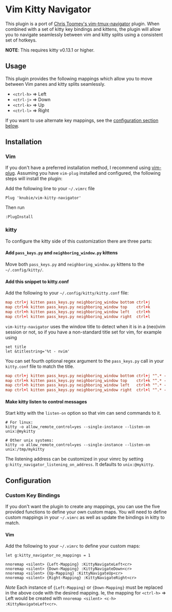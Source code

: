 Vim Kitty Navigator
==================

This plugin is a port of [Chris Toomey's vim-tmux-navigator](https://github.com/christoomey/vim-tmux-navigator) plugin. When combined with a set of kitty
key bindings and kittens, the plugin will allow you to navigate seamlessly between vim and kitty splits using a consistent set of hotkeys.

**NOTE**: This requires kitty v0.13.1 or higher.

Usage
-----

This plugin provides the following mappings which allow you to move between
Vim panes and kitty splits seamlessly.

- `<ctrl-h>` => Left
- `<ctrl-j>` => Down
- `<ctrl-k>` => Up
- `<ctrl-l>` => Right

If you want to use alternate key mappings, see the [configuration section below](https://github.com/knubie/vim-kitty-navigator#custom-key-bindings).

Installation
------------

### Vim

If you don't have a preferred installation method, I recommend using [vim-plug](https://github.com/junegunn/vim-plug).
Assuming you have `vim-plug` installed and configured, the following steps will
install the plugin:

Add the following line to your `~/.vimrc` file

``` vim
Plug 'knubie/vim-kitty-navigator'
```

Then run

```
:PlugInstall
```

### kitty

To configure the kitty side of this customization there are three parts:

#### Add `pass_keys.py` and `neighboring_window.py` kittens

Move both `pass_keys.py` and `neighboring_window.py` kittens to the `~/.config/kitty/`.

#### Add this snippet to kitty.conf

Add the following to your `~/.config/kitty/kitty.conf` file:

```conf
map ctrl+j kitten pass_keys.py neighboring_window bottom ctrl+j
map ctrl+k kitten pass_keys.py neighboring_window top    ctrl+k
map ctrl+h kitten pass_keys.py neighboring_window left   ctrl+h
map ctrl+l kitten pass_keys.py neighboring_window right  ctrl+l
```

`vim-kitty-navigator` uses the window title to detect when it is in a (neo)vim session or not, so if you have a non-standard title set for vim, for example using

```viml
set title
let &titlestring='%t - nvim'
```

You can set fourth optional regex argument to the `pass_keys.py` call in your `kitty.conf` file to match the title.

```conf
map ctrl+j kitten pass_keys.py neighboring_window bottom ctrl+j "^.* - nvim$"
map ctrl+k kitten pass_keys.py neighboring_window top    ctrl+k "^.* - nvim$"
map ctrl+h kitten pass_keys.py neighboring_window left   ctrl+h "^.* - nvim$"
map ctrl+l kitten pass_keys.py neighboring_window right  ctrl+l "^.* - nvim$"
```

#### Make kitty listen to control messages

Start kitty with the `listen-on` option so that vim can send commands to it.

```
# For linux:
kitty -o allow_remote_control=yes --single-instance --listen-on unix:@mykitty

# Other unix systems:
kitty -o allow_remote_control=yes --single-instance --listen-on unix:/tmp/mykitty
```

The listening address can be customized in your vimrc by setting `g:kitty_navigator_listening_on_address`. It defaults to `unix:@mykitty`.

Configuration
-------------

### Custom Key Bindings

If you don't want the plugin to create any mappings, you can use the five
provided functions to define your own custom maps. You will need to define
custom mappings in your `~/.vimrc` as well as update the bindings in kitty to
match.

#### Vim

Add the following to your `~/.vimrc` to define your custom maps:

``` vim
let g:kitty_navigator_no_mappings = 1

nnoremap <silent> {Left-Mapping} :KittyNavigateLeft<cr>
nnoremap <silent> {Down-Mapping} :KittyNavigateDown<cr>
nnoremap <silent> {Up-Mapping} :KittyNavigateUp<cr>
nnoremap <silent> {Right-Mapping} :KittyNavigateRight<cr>
```

*Note* Each instance of `{Left-Mapping}` or `{Down-Mapping}` must be replaced
in the above code with the desired mapping. Ie, the mapping for `<ctrl-h>` =>
Left would be created with `nnoremap <silent> <c-h> :KittyNavigateLeft<cr>`.
